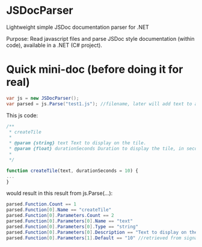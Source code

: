 # JSDocParser
Lightweight simple JSDoc documentation parser for .NET

Purpose: Read javascript files and parse JSDoc style documentation (within code), available in a .NET (C# project).

# Quick mini-doc (before doing it for real)
```C#
var js = new JSDocParser();
var parsed = js.Parse("test1.js"); //filename, later will add text to allow http retrieval.
```

This js code:
```javascript
/**
 * createTile
 *
 * @param {string} text Text to display on the tile.
 * @param {float} durationSeconds Duration to display the tile, in seconds. Defaults to 10.
 *
 */

function createTile(text, durationSeconds = 10) {
...
}
```
would result in this result from js.Parse(...):

```C#
parsed.Function.Count == 1
parsed.Function[0].Name == "createTile"
parsed.Function[0].Parameters.Count == 2
parsed.Function[0].Parameters[0].Name == "text"
parsed.Function[0].Parameters[0].Type == "string"
parsed.Function[0].Parameters[0].Description == "Text to display on the tile."
parsed.Function[0].Parameters[1].Default == "10" //retrieved from signature line, not from docs
```
